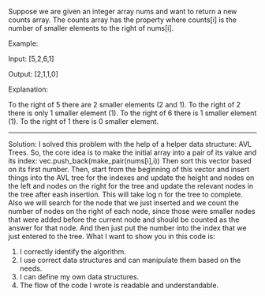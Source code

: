 Suppose we are given an integer array nums and want to return a new counts
array. The counts array has the property where counts[i] is the number of
smaller elements to the right of nums[i].

Example:

Input: [5,2,6,1]

Output: [2,1,1,0]

Explanation:

To the right of 5 there are 2 smaller elements (2 and 1).
To the right of 2 there is only 1 smaller element (1).
To the right of 6 there is 1 smaller element (1).
To the right of 1 there is 0 smaller element.

-------------------------------------------------------------
Solution:
I solved this problem with the help of a helper data structure: AVL Trees.
So, the core idea is to make the initial array into a pair of its value and
its index: vec.push_back(make_pair(nums[i],i))
Then sort this vector based on its first number. Then, start from the
beginning of this vector and insert things into the AVL tree for the indexes
and update the height and nodes on the left and nodes on the right for the
tree and update the relevant nodes in the tree after eash insertion. This
will take log n for the tree to complete. Also we will search for the node
that we just inserted and we count the number of nodes on the right of each
node, since those were smaller nodes that were added before the current node
and should be counted as the answer for that node. And then just put the
number into the index that we just entered to the tree.
What I want to show you in this code is:
1) I correctly identify the algorithm.
2) I use correct data structures and can manipulate them based on the needs.
3) I can define my own data structures.
4) The flow of the code I wrote is readable and understandable.